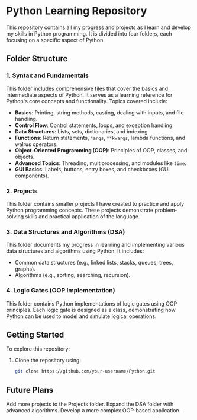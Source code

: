 # Python Learning Repository

This repository contains all my progress and projects as I learn and develop my skills in Python programming. It is divided into four folders, each focusing on a specific aspect of Python.

## Folder Structure

### 1. **Syntax and Fundamentals**
This folder includes comprehensive files that cover the basics and intermediate aspects of Python. It serves as a learning reference for Python's core concepts and functionality. Topics covered include:
- **Basics**: Printing, string methods, casting, dealing with inputs, and file handling.
- **Control Flow**: Control statements, loops, and exception handling.
- **Data Structures**: Lists, sets, dictionaries, and indexing.
- **Functions**: Return statements, `*args`, `**kwargs`, lambda functions, and walrus operators.
- **Object-Oriented Programming (OOP)**: Principles of OOP, classes, and objects.
- **Advanced Topics**: Threading, multiprocessing, and modules like `time`.
- **GUI Basics**: Labels, buttons, entry boxes, and checkboxes (GUI components).

### 2. **Projects**
This folder contains smaller projects I have created to practice and apply Python programming concepts. These projects demonstrate problem-solving skills and practical application of the language.

### 3. **Data Structures and Algorithms (DSA)**
This folder documents my progress in learning and implementing various data structures and algorithms using Python. It includes:
- Common data structures (e.g., linked lists, stacks, queues, trees, graphs).
- Algorithms (e.g., sorting, searching, recursion).

### 4. **Logic Gates (OOP Implementation)**
This folder contains Python implementations of logic gates using OOP principles. Each logic gate is designed as a class, demonstrating how Python can be used to model and simulate logical operations.

## Getting Started

To explore this repository:
1. Clone the repository using:
   ```bash
   git clone https://github.com/your-username/Python.git

## Future Plans
Add more projects to the Projects folder.
Expand the DSA folder with advanced algorithms.
Develop a more complex OOP-based application.

